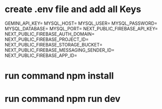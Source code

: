 # create .env file and add all Keys

GEMINI_API_KEY=
MYSQL_HOST=
MYSQL_USER=
MYSQL_PASSWORD=
MYSQL_DATABASE=
MYSQL_PORT=
NEXT_PUBLIC_FIREBASE_API_KEY=
NEXT_PUBLIC_FIREBASE_AUTH_DOMAIN=
NEXT_PUBLIC_FIREBASE_PROJECT_ID=
NEXT_PUBLIC_FIREBASE_STORAGE_BUCKET=
NEXT_PUBLIC_FIREBASE_MESSAGING_SENDER_ID=
NEXT_PUBLIC_FIREBASE_APP_ID=

# run command npm install
# run command npm run dev

